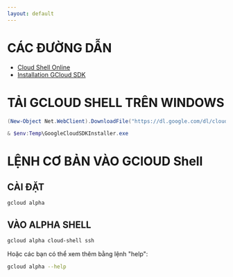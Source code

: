 ```yaml
---
layout: default
---
```


# CÁC ĐƯỜNG DẪN

- [Cloud Shell Online](https://ssh.cloud.google.com/cloudshell/editor)
- [Installation GCloud SDK](https://cloud.google.com/sdk/install?hl=it)

# TẢI GCLOUD SHELL TRÊN WINDOWS

```powershell
(New-Object Net.WebClient).DownloadFile("https://dl.google.com/dl/cloudsdk/channels/rapid/GoogleCloudSDKInstaller.exe", "$env:Temp\GoogleCloudSDKInstaller.exe")

& $env:Temp\GoogleCloudSDKInstaller.exe
```

# LỆNH CƠ BẢN VÀO GClOUD Shell

## CÀI ĐẶT

```bash
gcloud alpha
```

## VÀO ALPHA SHELL

```bash
gcloud alpha cloud-shell ssh
```

Hoặc các bạn có thể xem thêm bằng lệnh "help":

```bash
gcloud alpha --help 
```